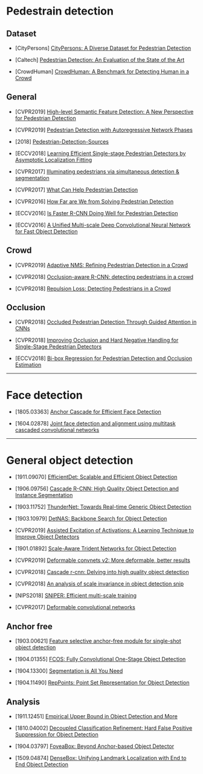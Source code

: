 # Pedestrain detection

## Dataset

- [CityPersons] [CityPersons: A Diverse Dataset for Pedestrian Detection](https://arxiv.org/abs/1702.05693)

- [Caltech] [Pedestrian Detection:
An Evaluation of the State of the Art](http://www.vision.caltech.edu/Image_Datasets/CaltechPedestrians/files/PAMI12pedestrians.pdf)

- [CrowdHuman] [CrowdHuman: A Benchmark for Detecting Human in a Crowd
](https://arxiv.org/pdf/1805.00123.pdf)

## General

- [CVPR2019] [High-level Semantic Feature Detection:
A New Perspective for Pedestrian Detection](http://openaccess.thecvf.com/content_CVPR_2019/papers/Liu_High-Level_Semantic_Feature_Detection_A_New_Perspective_for_Pedestrian_Detection_CVPR_2019_paper.pdf)

- [CVPR2019] [Pedestrian Detection with Autoregressive Network Phases](http://openaccess.thecvf.com/content_CVPR_2019/papers/Brazil_Pedestrian_Detection_With_Autoregressive_Network_Phases_CVPR_2019_paper.pdf)

- [2018] [Pedestrian-Detection-Sources](https://www.starlg.cn/2018/08/17/Pedestrian-Detection-Sources/)

- [ECCV2018] [Learning Efficient Single-stage Pedestrian Detectors by Asymptotic Localization Fitting](http://openaccess.thecvf.com/content_ECCV_2018/papers/Wei_Liu_Learning_Efficient_Single-stage_ECCV_2018_paper.pdf)

- [CVPR2017] [Illuminating pedestrians via simultaneous detection & segmentation](http://openaccess.thecvf.com/content_ICCV_2017/papers/Brazil_Illuminating_Pedestrians_via_ICCV_2017_paper.pdf)

- [CVPR2017] [What Can Help Pedestrian Detection](http://openaccess.thecvf.com/content_cvpr_2017/papers/Mao_What_Can_Help_CVPR_2017_paper.pdf)

- [CVPR2016] [How Far are We from Solving Pedestrian Detection](https://arxiv.org/abs/1602.01237)

- [ECCV2016] [Is Faster R-CNN Doing Well for Pedestrian Detection](https://arxiv.org/abs/1607.07032)

- [ECCV2016] [A Unified Multi-scale Deep Convolutional Neural Network for Fast Object Detection](https://arxiv.org/abs/1607.07155)

## Crowd

- [CVPR2019] [Adaptive NMS: Refining Pedestrian Detection in a Crowd](http://openaccess.thecvf.com/content_CVPR_2019/papers/Liu_Adaptive_NMS_Refining_Pedestrian_Detection_in_a_Crowd_CVPR_2019_paper.pdf)

- [CVPR2018] [Occlusion-aware R-CNN: detecting pedestrians in a crowd](http://openaccess.thecvf.com/content_ECCV_2018/papers/Shifeng_Zhang_Occlusion-aware_R-CNN_Detecting_ECCV_2018_paper.pdf)

- [CVPR2018] [Repulsion Loss: Detecting Pedestrians in a Crowd](https://arxiv.org/abs/1711.07752)

## Occlusion

- [CVPR2018] [Occluded Pedestrian Detection Through Guided Attention in CNNs](http://openaccess.thecvf.com/content_cvpr_2018/papers/Zhang_Occluded_Pedestrian_Detection_CVPR_2018_paper.pdf)

- [CVPR2018] [Improving Occlusion and Hard Negative Handling for Single-Stage Pedestrian Detectors](http://openaccess.thecvf.com/content_cvpr_2018/papers/Noh_Improving_Occlusion_and_CVPR_2018_paper.pdf)

- [ECCV2018] [Bi-box Regression for Pedestrian Detection and Occlusion Estimation](http://openaccess.thecvf.com/content_ECCV_2018/html/CHUNLUAN_ZHOU_Bi-box_Regression_for_ECCV_2018_paper.html)

---

# Face detection

- [1805.03363] [Anchor Cascade for Efficient Face Detection](https://arxiv.org/abs/1805.03363)

- [1604.02878] [Joint face detection and alignment using multitask cascaded convolutional networks](https://arxiv.org/abs/1604.02878)

---

# General object detection

- [1911.09070] [EfficientDet: Scalable and Efficient Object Detection](https://arxiv.org/abs/1911.09070)

- [1906.09756] [Cascade R-CNN: High Quality Object Detection and Instance Segmentation](https://arxiv.org/abs/1906.09756)

- [1903.11752] [ThunderNet: Towards Real-time Generic Object Detection](https://arxiv.org/abs/1903.11752)

- [1903.10979] [DetNAS: Backbone Search for Object Detection](https://arxiv.org/abs/1903.10979)

- [CVPR2019] [Assisted Excitation of Activations: A Learning Technique to Improve Object Detectors](http://openaccess.thecvf.com/content_CVPR_2019/papers/Derakhshani_Assisted_Excitation_of_Activations_A_Learning_Technique_to_Improve_Object_CVPR_2019_paper.pdf)

- [1901.01892] [Scale-Aware Trident Networks for Object Detection](https://arxiv.org/abs/1901.01892)

- [CVPR2019] [Deformable convnets v2: More deformable, better results](http://openaccess.thecvf.com/content_CVPR_2019/papers/Zhu_Deformable_ConvNets_V2_More_Deformable_Better_Results_CVPR_2019_paper.pdf)

- [CVPR2018] [Cascade r-cnn: Delving into high quality object detection](http://openaccess.thecvf.com/content_cvpr_2018/papers/Cai_Cascade_R-CNN_Delving_CVPR_2018_paper.pdf)

- [CVPR2018] [An analysis of scale invariance in object detection snip](http://openaccess.thecvf.com/content_cvpr_2018/papers/Singh_An_Analysis_of_CVPR_2018_paper.pdf)

- [NIPS2018] [SNIPER: Efficient multi-scale training](http://papers.nips.cc/paper/8143-sniper-efficient-multi-scale-training.pdf)

- [CVPR2017] [Deformable convolutional networks](http://openaccess.thecvf.com/content_ICCV_2017/papers/Dai_Deformable_Convolutional_Networks_ICCV_2017_paper.pdf)

## Anchor free

- [1903.00621] [Feature selective anchor-free module for single-shot object detection](https://arxiv.org/abs/1903.00621)

- [1904.01355] [FCOS: Fully Convolutional One-Stage Object Detection](https://arxiv.org/abs/1904.01355)

- [1904.13300] [Segmentation is All You Need](https://arxiv.org/abs/1904.13300)

- [1904.11490] [RepPoints: Point Set Representation for Object Detection](https://arxiv.org/abs/1904.11490)

## Analysis

- [1911.12451] [Empirical Upper Bound in Object Detection and More](https://arxiv.org/abs/1911.12451)

- [1810.04002] [Decoupled Classification Refinement: Hard
False Positive Suppression for Object Detection](https://arxiv.org/abs/1810.04002)

- [1904.03797] [FoveaBox: Beyond Anchor-based Object Detector](https://arxiv.org/abs/1904.03797v1)

- [1509.04874] [DenseBox: Unifying Landmark Localization with
End to End Object Detection](https://arxiv.org/pdf/1509.04874)
